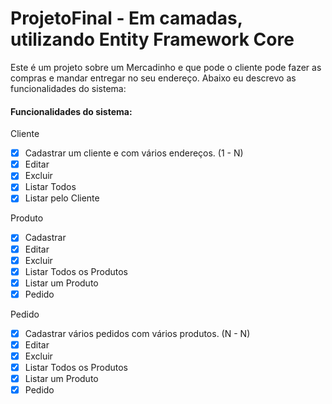 # ProjetoFinal - Em camadas, utilizando Entity Framework Core
Este é um projeto sobre um Mercadinho e que pode o cliente pode fazer as compras e mandar entregar no seu endereço.
Abaixo eu descrevo as funcionalidades do sistema: 
#### Funcionalidades do sistema: 
Cliente
- [X] Cadastrar um cliente e com vários endereços. (1 - N)
- [X] Editar
- [X] Excluir
- [X] Listar Todos
- [X] Listar pelo Cliente

Produto
- [X] Cadastrar
- [X] Editar
- [X] Excluir
- [X] Listar Todos os Produtos
- [X] Listar um Produto
- [X] Pedido

Pedido
- [X] Cadastrar vários pedidos com vários produtos. (N - N)
- [X] Editar
- [X] Excluir
- [X] Listar Todos os Produtos
- [X] Listar um Produto
- [X] Pedido
